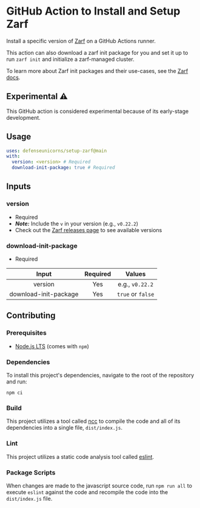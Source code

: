 # GitHub Action to Install and Setup Zarf

Install a specific version of [Zarf](https://github.com/defenseunicorns/zarf) on a GitHub Actions runner.

This action can also download a zarf init package for you and set it up to run `zarf init` and initialize a zarf-managed cluster.

To learn more about Zarf init packages and their use-cases, see the [Zarf docs](https://docs.zarf.dev/docs/user-guide/zarf-packages/the-zarf-init-package).

## Experimental ⚠️

This GitHub action is considered experimental because of its early-stage development.

## Usage

```yaml
uses: defenseunicorns/setup-zarf@main
with:
  version: <version> # Required
  download-init-package: true # Required
```

## Inputs

### version

- Required
- ***Note:*** Include the `v` in your version (e.g., `v0.22.2`)
- Check out the [Zarf releases page](https://github.com/defenseunicorns/zarf/releases) to see available versions

### download-init-package

- Required


| Input                 | Required | Values          |
|:---------------------:|:--------:|:---------------:|
| version               | Yes      |e.g., `v0.22.2`  |
| download-init-package | Yes      |`true` or `false`|

## Contributing

### Prerequisites

- [Node.js LTS](https://nodejs.org/en/download/) (comes with `npm`)

### Dependencies

To install this project's dependencies, navigate to the root of the repository and run:

```shell
npm ci
```

### Build

This project utilizes a tool called [ncc](https://github.com/vercel/ncc) to compile the code and all of its dependencies into a single file, `dist/index.js`.

### Lint

This project utilizes a static code analysis tool called [eslint](https://eslint.org/).

### Package Scripts

When changes are made to the javascript source code, run `npm run all` to execute `eslint` against the code and recompile the code into the `dist/index.js` file.

&nbsp;
